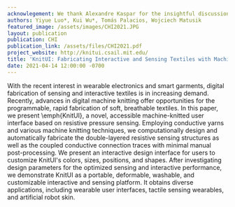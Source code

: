```yaml
---
acknowlegement: We thank Alexandre Kaspar for the insightful discussions and Liane Makatura for proofreading. We also thank Minghao Guo for helping with the data training. 
authors: Yiyue Luo*, Kui Wu*, Tomás Palacios, Wojciech Matusik
featured_image: /assets/images/CHI2021.JPG
layout: publication
publication: CHI
publication_link: /assets/files/CHI2021.pdf
project_website: http://knitui.csail.mit.edu/
title: 'KnitUI: Fabricating Interactive and Sensing Textiles with Machine Knitting'
date: 2021-04-14 12:00:00 -0700
---
```


With the recent interest in wearable electronics and smart garments, digital fabrication of sensing and interactive textiles is in increasing demand. Recently, advances in digital machine knitting offer opportunities for the programmable, rapid fabrication of soft, breathable textiles. In this paper, we present \emph{KnitUI}, a novel, accessible machine-knitted user interface based on resistive pressure sensing. Employing conductive yarns and various machine knitting techniques, we computationally design and automatically fabricate the double-layered resistive sensing structures as well as the coupled conductive connection traces with minimal manual post-processing. We present an interactive design interface for users to customize KnitUI's colors, sizes, positions, and shapes. After investigating design parameters for the optimized sensing and interactive performance, we demonstrate KnitUI as a portable, deformable, washable, and customizable interactive and sensing platform. It obtains diverse applications, including wearable user interfaces, tactile sensing wearables, and artificial robot skin. 
